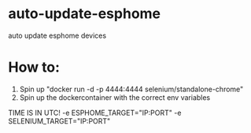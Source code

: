 # auto-update-esphome
auto update esphome devices 

# How to:
1. Spin up "docker run -d -p 4444:4444 selenium/standalone-chrome"
2. Spin up the dockercontainer with the correct env variables

TIME IS IN UTC!
-e ESPHOME_TARGET="IP:PORT"
-e SELENIUM_TARGET="IP:PORT"
